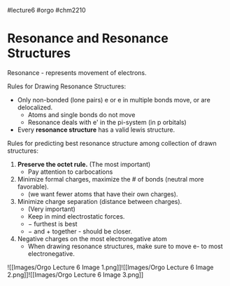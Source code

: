 #lecture6
#orgo
#chm2210
# Resonance and Resonance Structures

Resonance - represents movement of electrons.

Rules for Drawing Resonance Structures:
- Only non-bonded (lone pairs) e or e in multiple bonds move, or are delocalized.
	- Atoms and single bonds do not move
	- Resonance deals with e' in the pi-system (in p orbitals)
- Every **resonance structure** has a valid lewis structure.

Rules for predicting best resonance structure among collection of drawn structures:
1) **Preserve the octet rule.** (The most important)
	- Pay attention to carbocations
2) Minimize formal charges, maximize the # of bonds (neutral more favorable).
	- (we want fewer atoms that have their own charges).
3) Minimize charge separation (distance between charges).
	- (Very important)
	- Keep in mind electrostatic forces.
	- $-$ furthest is best
	- $-$ and $+$ together - should be closer.
4) Negative charges on the most electronegative atom 
	- When drawing resonance structures, make sure to move e- to most electronegative.

![[Images/Orgo Lecture 6 Image 1.png]]![[Images/Orgo Lecture 6 Image 2.png]]![[Images/Orgo Lecture 6 Image 3.png]]